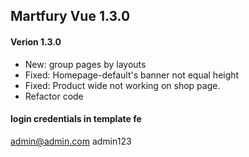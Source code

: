 ## Martfury Vue 1.3.0

#### Verion 1.3.0
* New: group pages by layouts
* Fixed: Homepage-default's banner not equal height
* Fixed: Product wide not working on shop page.
* Refactor code 


#### login credentials in template fe
admin@admin.com
admin123